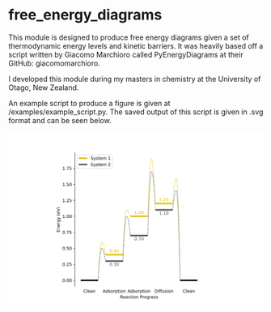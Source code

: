# free_energy_diagrams

This module is designed to produce free energy diagrams given a set of thermodynamic energy levels and kinetic barriers. It was heavily based off a script written by Giacomo Marchioro called PyEnergyDiagrams at their GitHub: giacomomarchioro.

I developed this module during my masters in chemistry at the University of Otago, New Zealand. 

An example script to produce a figure is given at /examples/example_script.py. The saved output of this script is given in .svg format and can be seen below. 

![Image](/examples/fed_example.svg)

